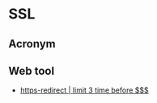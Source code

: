 # SSL

## Acronym

## Web tool
* [https-redirect | limit 3 time before $$$](https://www.seoptimer.com/https-redirect)
